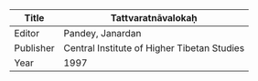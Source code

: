 |Title | Tattvaratnāvalokaḥ 
| --- | --- 
|Editor | Pandey, Janardan
|Publisher | Central Institute of Higher Tibetan Studies
|Year | 1997